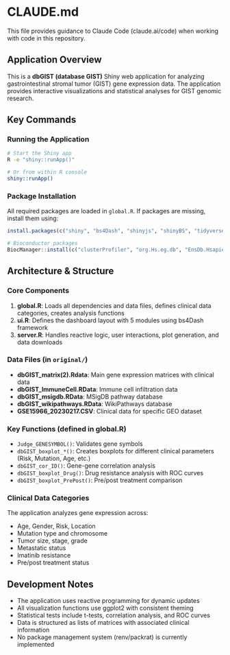 # CLAUDE.md

This file provides guidance to Claude Code (claude.ai/code) when working with code in this repository.

## Application Overview

This is a **dbGIST (database GIST)** Shiny web application for analyzing gastrointestinal stromal tumor (GIST) gene expression data. The application provides interactive visualizations and statistical analyses for GIST genomic research.

## Key Commands

### Running the Application
```bash
# Start the Shiny app
R -e "shiny::runApp()"

# Or from within R console
shiny::runApp()
```

### Package Installation
All required packages are loaded in `global.R`. If packages are missing, install them using:
```r
install.packages(c("shiny", "bs4Dash", "shinyjs", "shinyBS", "tidyverse", "data.table", "stringr", "ggplot2", "ggsci", "patchwork", "pROC"))

# Bioconductor packages
BiocManager::install(c("clusterProfiler", "org.Hs.eg.db", "EnsDb.Hsapiens.v75"))
```

## Architecture & Structure

### Core Components
1. **global.R**: Loads all dependencies and data files, defines clinical data categories, creates analysis functions
2. **ui.R**: Defines the dashboard layout with 5 modules using bs4Dash framework
3. **server.R**: Handles reactive logic, user interactions, plot generation, and data downloads

### Data Files (in `original/`)
- **dbGIST_matrix(2).Rdata**: Main gene expression matrices with clinical data
- **dbGIST_ImmuneCell.RData**: Immune cell infiltration data
- **dbGIST_msigdb.RData**: MSigDB pathway database
- **dbGIST_wikipathways.RData**: WikiPathways database
- **GSE15966_20230217.CSV**: Clinical data for specific GEO dataset

### Key Functions (defined in global.R)
- `Judge_GENESYMBOL()`: Validates gene symbols
- `dbGIST_boxplot_*()`: Creates boxplots for different clinical parameters (Risk, Mutation, Age, etc.)
- `dbGIST_cor_ID()`: Gene-gene correlation analysis
- `dbGIST_boxplot_Drug()`: Drug resistance analysis with ROC curves
- `dbGIST_boxplot_PrePost()`: Pre/post treatment comparison

### Clinical Data Categories
The application analyzes gene expression across:
- Age, Gender, Risk, Location
- Mutation type and chromosome
- Tumor size, stage, grade
- Metastatic status
- Imatinib resistance
- Pre/post treatment status

## Development Notes

- The application uses reactive programming for dynamic updates
- All visualization functions use ggplot2 with consistent theming
- Statistical tests include t-tests, correlation analysis, and ROC curves
- Data is structured as lists of matrices with associated clinical information
- No package management system (renv/packrat) is currently implemented